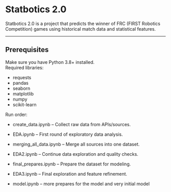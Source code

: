# Statbotics 2.0

Statbotics 2.0 is a project that predicts the winner of FRC (FIRST Robotics Competition) games using historical match data and statistical features.

---

## Prerequisites

Make sure you have Python 3.8+ installed.  
Required libraries:

- requests  
- pandas  
- seaborn  
- matplotlib  
- numpy  
- scikit-learn  

Run order:

 - create_data.ipynb – Collect raw data from APIs/sources.

 - EDA.ipynb – First round of exploratory data analysis.

 - merging_all_data.ipynb – Merge all sources into one dataset.

 - EDA2.ipynb – Continue data exploration and quality checks.

 - final_prepares.ipynb – Prepare the dataset for modeling.

 - EDA3.ipynb – Final exploration and feature refinement.

 - model.ipynb – more prepares for the model and very initial model


